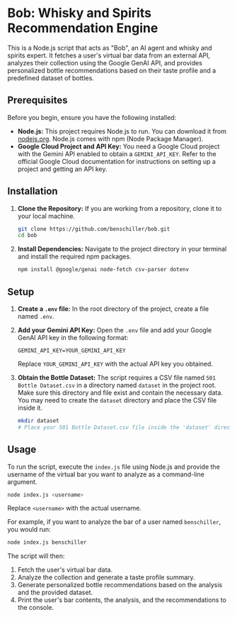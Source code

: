 # Bob: Whisky and Spirits Recommendation Engine

This is a Node.js script that acts as "Bob", an AI agent and whisky and spirits expert. It fetches a user's virtual bar data from an external API, analyzes their collection using the Google GenAI API, and provides personalized bottle recommendations based on their taste profile and a predefined dataset of bottles.

## Prerequisites

Before you begin, ensure you have the following installed:

*   **Node.js:** This project requires Node.js to run. You can download it from [nodejs.org](https://nodejs.org/). Node.js comes with npm (Node Package Manager).
*   **Google Cloud Project and API Key:** You need a Google Cloud project with the Gemini API enabled to obtain a `GEMINI_API_KEY`. Refer to the official Google Cloud documentation for instructions on setting up a project and getting an API key.

## Installation

1.  **Clone the Repository:** If you are working from a repository, clone it to your local machine.
    ```bash
    git clone https://github.com/benschiller/bob.git
    cd bob
    ```

2.  **Install Dependencies:** Navigate to the project directory in your terminal and install the required npm packages.
    ```bash
    npm install @google/genai node-fetch csv-parser dotenv
    ```

## Setup

1.  **Create a `.env` file:** In the root directory of the project, create a file named `.env`.
2.  **Add your Gemini API Key:** Open the `.env` file and add your Google GenAI API key in the following format:
    ```dotenv
    GEMINI_API_KEY=YOUR_GEMINI_API_KEY
    ```
    Replace `YOUR_GEMINI_API_KEY` with the actual API key you obtained.

3.  **Obtain the Bottle Dataset:** The script requires a CSV file named `501 Bottle Dataset.csv` in a directory named `dataset` in the project root. Make sure this directory and file exist and contain the necessary data. You may need to create the `dataset` directory and place the CSV file inside it.
    ```bash
    mkdir dataset
    # Place your 501 Bottle Dataset.csv file inside the 'dataset' directory
    ```

## Usage

To run the script, execute the `index.js` file using Node.js and provide the username of the virtual bar you want to analyze as a command-line argument.

```bash
node index.js <username>
```

Replace `<username>` with the actual username.

For example, if you want to analyze the bar of a user named `benschiller`, you would run:

```bash
node index.js benschiller
```

The script will then:
1.  Fetch the user's virtual bar data.
2.  Analyze the collection and generate a taste profile summary.
3.  Generate personalized bottle recommendations based on the analysis and the provided dataset.
4.  Print the user's bar contents, the analysis, and the recommendations to the console.

